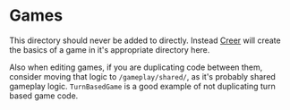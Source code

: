 # Games

This directory should never be added to directly. Instead [Creer](https://github.com/JacobFischer/Creer) will create the basics of a game in it's appropriate directory here.

Also when editing games, if you are duplicating code between them, consider moving that logic to `/gameplay/shared/`, as it's probably shared gameplay logic. `TurnBasedGame` is a good example of not duplicating turn based game code.
